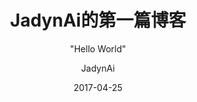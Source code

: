 ---
layout:     post
title:      "JadynAi的第一篇博客"
subtitle:   " \"Hello World\""
date:       2017-04-25
author:     "JadynAi"
header-img: "img/post-bg-2015.jpg"
tags:
    -技术讨论
---
